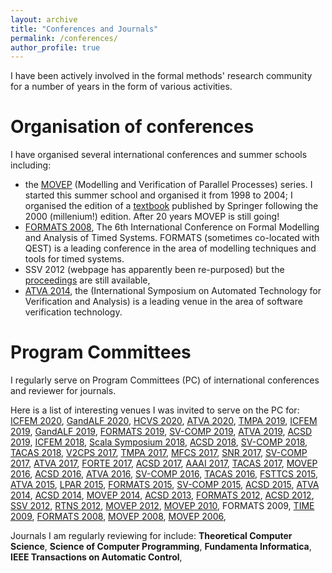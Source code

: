 ```yaml
---
layout: archive
title: "Conferences and Journals"
permalink: /conferences/
author_profile: true
---
```


I have been actively involved in the formal methods' research community for a number of years in the form of various activities.
# Organisation of conferences

I have organised several international conferences and summer schools including:
- the [MOVEP](https://www-verimag.imag.fr/MOVEP-2020.html?lang=) (Modelling and Verification of Parallel Processes) series. I started this summer school and organised it from 1998 to 2004; I organised the edition of a [textbook](https://www.springer.com/gp/book/9783540427872) published by Springer following the 2000 (millenium!) edition. After 20 years MOVEP is still going!
- [FORMATS 2008](http://formats08.inria.fr), The 6th International Conference on Formal Modelling and Analysis of Timed Systems. FORMATS (sometimes co-located with QEST) is a leading conference in the area of modelling techniques and tools for timed systems.
- SSV 2012 (webpage has apparently been re-purposed) but the [proceedings](https://arxiv.org/abs/1211.5873) are still available,
- [ATVA 2014](https://link.springer.com/conference/atva), the (International Symposium on Automated Technology for Verification and Analysis) is a leading venue in the area of software verification technology.

# Program Committees 

I regularly serve on Program Committees (PC) of international conferences and 
reviewer for journals.

Here is a list of interesting venues I was invited to serve on the PC for: 
[ICFEM 2020](https://formal-analysis.com/icfem/2020/),
[GandALF 2020](https://di.ulb.ac.be/verif/gandalf2020/),
[HCVS 2020](https://www.sci.unich.it/hcvs20/),
[ATVA 2020](http://fit.uet.vnu.edu.vn/atva2020/),
[TMPA 2019](https://tmpaconf.org/events/tmpa-2019/about-2019-en),
[ICFEM 2019](http://csse.szu.edu.cn/icfem2019/),
[GandALF 2019](https://gandalf2019.sciencesconf.org),
[FORMATS 2019](https://lipn.univ-paris13.fr/formats2019/#header),
[SV-COMP 2019](https://sv-comp.sosy-lab.org/2019/),
[ATVA 2019](http://atva2019.iis.sinica.edu.tw),
[ACSD 2019](http://www.petrinets2019.de/acsd-2019/),
[ICFEM 2018](https://www.formal-analysis.com/icfem/2018/),
[Scala Symposium 2018](https://conf.researchr.org/track/scala-2018/scala-2018-papers), 
[ACSD 2018](http://interes.institute/acsd2018/), 
[SV-COMP 2018](https://sv-comp.sosy-lab.org/2018/), 
[TACAS 2018](https://www.etaps.org/index.php/2018/tacas), 
[V2CPS 2017](https://v2cps17.mpi-sws.org), 
[TMPA 2017](http://tmpaconf.org), 
[MFCS 2017](http://mfcs2017.cs.aau.dk), 
[SNR 2017](http://snr2017.pages.ist.ac.at), 
[SV-COMP 2017](http://sv-comp.sosy-lab.org/2017/), 
[ATVA 2017](http://www.iarcs.org.in/atva2017/), 
[FORTE 2017](http://2017.discotec.org), 
[ACSD 2017](http://pn2017.unizar.es), 
[AAAI 2017](http://http://www.aaai.org/Conferences/AAAI/aaai17.php), 
[TACAS 2017](http://www.etaps.org/index.php/2017/tacas), 
[MOVEP 2016](http://movep2016.dibris.unige.it), 
[ACSD 2016](http://acsd2016.mat.umk.pl), 
[ATVA 2016](http://atva2015.ios.ac.cn), 
[SV-COMP 2016](http://sv-comp.sosy-lab.org/2016/), 
[TACAS 2016](http://www.etaps.org/index.php/2016/tacas), 
[FSTTCS 2015](http://fsttcs.org/archives/2015/), 
[ATVA 2015](http://atva2015.ios.ac.cn), 
[LPAR 2015](http://www.lpar-20.org), 
[FORMATS 2015](http://formats2015.unifi.it), 
[SV-COMP 2015](http://sv-comp.sosy-lab.org/2015/), 
[ACSD 2015](http://www.ulb.ac.be/di/verif/pn2015acsd2015/), 
[ATVA 2014](http://atva-conference.org), 
[ACSD 2014](http://petrinets2014.cnam.fr/acsd.php), 
[MOVEP 2014](http://movep14.irccyn.ec-nantes.fr), 
[ACSD 2013](http://acsd.lsi.upc.edu), 
[FORMATS 2012](http://www2.warwick.ac.uk/fac/cross_fac/dimap/events/formats2012/), 
[ACSD 2012](http://www.informatik.uni-hamburg.de/TGI/events/acsd2012/acsd2012.shtml), 
[SSV 2012](http://www.ssv-conference.org/ssv2012/), 
[RTNS 2012](http://rtns2012.loria.fr/), 
[MOVEP 2012](http://movep.lif.univ-mrs.fr), 
[MOVEP 2010](http://automata.rwth-aachen.de/movep2010/), 
FORMATS 2009, 
[TIME 2009](http://www.inf.unibz.it/krdb/events/time-2009/), 
[FORMATS 2008](http://formats08.inria.fr), 
[MOVEP 2008](http://www.univ-orleans.fr/movep2008/), 
[MOVEP 2006](http://movep.labri.fr), 

Journals I am regularly reviewing for include: **Theoretical Computer Science**, **Science of Computer Programming**, **Fundamenta Informatica**, **IEEE Transactions on Automatic Control**, 